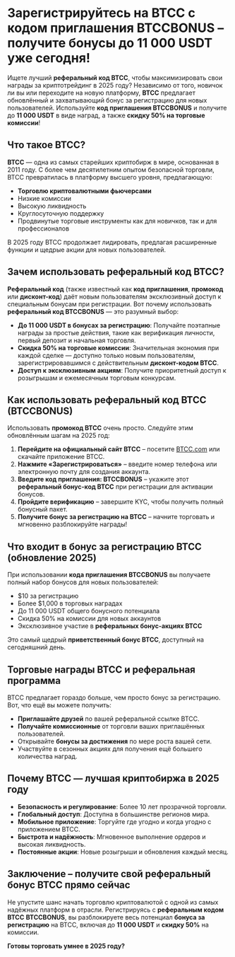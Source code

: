 <h1>Зарегистрируйтесь на BTCC с кодом приглашения BTCCBONUS – получите бонусы до 11 000 USDT уже сегодня!</h1>
<p>Ищете лучший <strong>реферальный код BTCC</strong>, чтобы максимизировать свои награды за криптотрейдинг в 2025 году? Независимо от того, новичок ли вы или переходите на новую платформу, <strong>BTCC</strong> предлагает обновлённый и захватывающий бонус за регистрацию для новых пользователей. Используйте <strong>код приглашения BTCCBONUS</strong> и получите до <strong>11 000 USDT</strong> в виде наград, а также <strong>скидку 50% на торговые комиссии</strong>!</p>

<section>
    <h2>Что такое BTCC?</h2>
    <p><strong>BTCC</strong> — одна из самых старейших криптобирж в мире, основанная в 2011 году. С более чем десятилетним опытом безопасной торговли, BTCC превратилась в платформу высшего уровня, предлагающую:</p>
    <ul>
        <li><strong>Торговлю криптовалютными фьючерсами</strong></li>
        <li>Низкие комиссии</li>
        <li>Высокую ликвидность</li>
        <li>Круглосуточную поддержку</li>
        <li>Продвинутые торговые инструменты как для новичков, так и для профессионалов</li>
    </ul>
    <p>В 2025 году BTCC продолжает лидировать, предлагая расширенные функции и щедрые акции для новых пользователей.</p>
</section>

<section>
    <h2>Зачем использовать реферальный код BTCC?</h2>
    <p><strong>Реферальный код</strong> (также известный как <strong>код приглашения</strong>, <strong>промокод</strong> или <strong>дисконт-код</strong>) даёт новым пользователям эксклюзивный доступ к специальным бонусам при регистрации. Вот почему использовать <strong>реферальный код BTCCBONUS</strong> — это разумный выбор:</p>
    <ul>
        <li><strong>До 11 000 USDT в бонусах за регистрацию</strong>: Получайте поэтапные награды за простые действия, такие как верификация личности, первый депозит и начальная торговля.</li>
        <li><strong>Скидка 50% на торговые комиссии</strong>: Значительная экономия при каждой сделке — доступно только новым пользователям, зарегистрировавшимся с действительным <strong>дисконт-кодом BTCC</strong>.</li>
        <li><strong>Доступ к эксклюзивным акциям</strong>: Получите приоритетный доступ к розыгрышам и ежемесячным торговым конкурсам.</li>
    </ul>
</section>

<section>
    <h2>Как использовать реферальный код BTCC (BTCCBONUS)</h2>
    <p>Использовать <strong>промокод BTCC</strong> очень просто. Следуйте этим обновлённым шагам на 2025 год:</p>
    <ol>
        <li><strong>Перейдите на официальный сайт BTCC</strong> – посетите <a href="https://www.btcc.com">BTCC.com</a> или скачайте приложение BTCC.</li>
        <li><strong>Нажмите «Зарегистрироваться»</strong> – введите номер телефона или электронную почту для создания аккаунта.</li>
        <li><strong>Введите код приглашения: BTCCBONUS</strong> – укажите этот <strong>реферальный бонус-код BTCC</strong> при регистрации для активации бонусов.</li>
        <li><strong>Пройдите верификацию</strong> – завершите KYC, чтобы получить полный бонусный пакет.</li>
        <li><strong>Получите бонус за регистрацию на BTCC</strong> – начните торговать и мгновенно разблокируйте награды!</li>
    </ol>
</section>

<section>
    <h2>Что входит в бонус за регистрацию BTCC (обновление 2025)</h2>
    <p>При использовании <strong>кода приглашения BTCCBONUS</strong> вы получаете полный набор бонусов для новых пользователей:</p>
    <ul>
        <li>$10 за регистрацию</li>
        <li>Более $1,000 в торговых наградах</li>
        <li>До 11 000 USDT общего бонусного потенциала</li>
        <li>Скидка 50% на комиссии для новых аккаунтов</li>
        <li>Эксклюзивное участие в <strong>реферальных бонус-акциях BTCC</strong></li>
    </ul>
    <p>Это самый щедрый <strong>приветственный бонус BTCC</strong>, доступный на сегодняшний день.</p>
</section>

<section>
    <h2>Торговые награды BTCC и реферальная программа</h2>
    <p>BTCC предлагает гораздо больше, чем просто бонус за регистрацию. Вот, что ещё вы можете получить:</p>
    <ul>
        <li><strong>Приглашайте друзей</strong> по вашей реферальной ссылке BTCC.</li>
        <li><strong>Получайте комиссионные</strong> от торговли ваших приглашённых пользователей.</li>
        <li>Открывайте <strong>бонусы за достижения</strong> по мере роста вашей сети.</li>
        <li>Участвуйте в сезонных акциях для получения ещё большего количества наград.</li>
    </ul>
</section>

<section>
    <h2>Почему BTCC — лучшая криптобиржа в 2025 году</h2>
    <ul>
        <li><strong>Безопасность и регулирование</strong>: Более 10 лет прозрачной торговли.</li>
        <li><strong>Глобальный доступ</strong>: Доступна в большинстве регионов мира.</li>
        <li><strong>Мобильное приложение</strong>: Торгуйте где угодно и когда угодно с приложением BTCC.</li>
        <li><strong>Быстрота и надёжность</strong>: Мгновенное выполнение ордеров и высокая ликвидность.</li>
        <li><strong>Постоянные акции</strong>: Новые розыгрыши и обновления каждый месяц.</li>
    </ul>
</section>

<section>
    <h2>Заключение – получите свой реферальный бонус BTCC прямо сейчас</h2>
    <p>Не упустите шанс начать торговлю криптовалютой с одной из самых надёжных платформ в отрасли. Регистрируясь с <strong>реферальным кодом BTCC</strong> <strong>BTCCBONUS</strong>, вы разблокируете весь потенциал <strong>бонуса за регистрацию</strong> на BTCC, включая до <strong>11 000 USDT</strong> и <strong>скидку 50%</strong> на комиссии.</p>
    <p><strong>Готовы торговать умнее в 2025 году?</
